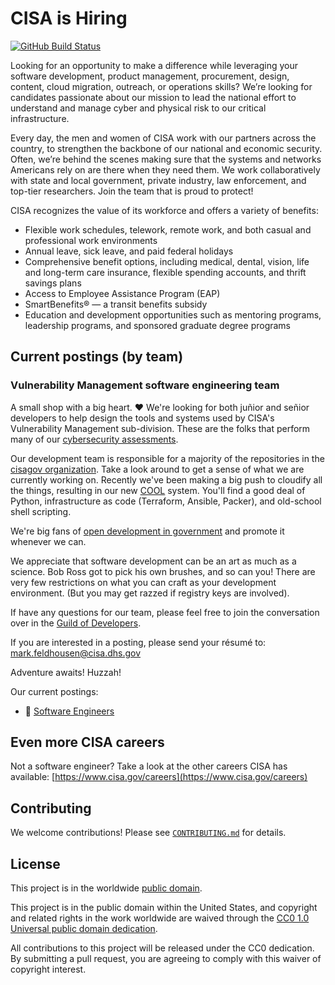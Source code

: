 # CISA is Hiring #

[![GitHub Build Status](https://github.com/cisagov/join-cisagov/workflows/build/badge.svg)](https://github.com/cisagov/join-cisagov/actions)

Looking for an opportunity to make a difference while leveraging your software
development, product management, procurement, design, content, cloud migration,
outreach, or operations skills? We’re looking for candidates passionate about
our mission to lead the national effort to understand and manage cyber and
physical risk to our critical infrastructure.

Every day, the men and women of CISA work with our partners across the country,
to strengthen the backbone of our national and economic security. Often, we’re
behind the scenes making sure that the systems and networks Americans rely on
are there when they need them. We work collaboratively with state and local
government, private industry, law enforcement, and top-tier researchers. Join
the team that is proud to protect!

CISA recognizes the value of its workforce and offers a variety of benefits:

* Flexible work schedules, telework, remote work, and both casual and
  professional work environments
* Annual leave, sick leave, and paid federal holidays
* Comprehensive benefit options, including medical, dental, vision, life and
  long-term care insurance, flexible spending accounts, and thrift savings plans
* Access to Employee Assistance Program (EAP)
* SmartBenefits® — a transit benefits subsidy
* Education and development opportunities such as mentoring programs, leadership
  programs, and sponsored graduate degree programs

## Current postings (by team) ##

### Vulnerability Management software engineering team ###

A small shop with a big heart. ❤️ We're looking for both juñior and señior
developers to help design the tools and systems used by CISA's Vulnerability
Management sub-division.  These are the folks that perform many of our
[cybersecurity assessments](https://www.cisa.gov/cyber-resource-hub).

Our development team is responsible for a majority of the repositories in the
[cisagov organization](https://github.com/cisagov). Take a look around to get a
sense of what we are currently working on.  Recently we've been making a big
push to cloudify all the things, resulting in our new
[COOL](https://github.com/cisagov/cool-system) system. You'll find a good deal
of Python, infrastructure as code (Terraform, Ansible, Packer), and old-school
shell scripting.

We're big fans of [open development in
government](https://digital.gov/communities/open-source/) and promote it
whenever we can.

We appreciate that software development can be an art as much as a science.  Bob
Ross got to pick his own brushes, and so can you!  There are very few
restrictions on what you can craft as your development environment. (But you may
get razzed if registry keys are involved).

If have any questions for our team, please feel free to join the conversation
over in the [Guild of
Developers](https://github.com/cisagov/development-guide/discussions).

If you are interested in a posting, please send your résumé to: [mark.feldhousen@cisa.dhs.gov](mailto:mark.feldhousen@cisa.dhs.gov)

Adventure awaits!  Huzzah!

Our current postings:

* 🌟 [Software Engineers](postings/vm_software_engineer.md)

## Even more CISA careers ##

Not a software engineer?  Take a look at the other careers CISA has available:
[https://www.cisa.gov/careers](https://www.cisa.gov/careers)

## Contributing ##

We welcome contributions!  Please see [`CONTRIBUTING.md`](CONTRIBUTING.md) for
details.

## License ##

This project is in the worldwide [public domain](LICENSE).

This project is in the public domain within the United States, and
copyright and related rights in the work worldwide are waived through
the [CC0 1.0 Universal public domain
dedication](https://creativecommons.org/publicdomain/zero/1.0/).

All contributions to this project will be released under the CC0
dedication. By submitting a pull request, you are agreeing to comply
with this waiver of copyright interest.

